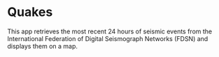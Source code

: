 # Quakes
This app retrieves the most recent 24 hours of seismic events from the International Federation of Digital Seismograph Networks (FDSN) and displays them on a map. 
